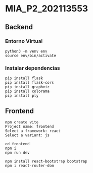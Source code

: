 # MIA_P2_202113553

## Backend

### Entorno Virtual
``` 
python3 -m venv env
source env/bin/activate
``` 

### Instalar dependencias
```
pip install flask
pip install flask-cors
pip install graphviz
pip install colorama
pip install ply
```

## Frontend
```
npm create vite
Project name: frontend
Select a framework: react
Select a variant: js
```

```
cd frontend
npm i
npm run dev
```

```
npm install react-bootstrap bootstrap
npm i react-router-dom
```